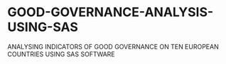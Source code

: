 # GOOD-GOVERNANCE-ANALYSIS-USING-SAS
ANALYSING INDICATORS OF GOOD GOVERNANCE ON TEN EUROPEAN COUNTRIES USING SAS SOFTWARE
